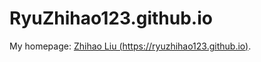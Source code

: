 # RyuZhihao123.github.io

My homepage: [Zhihao Liu (https://ryuzhihao123.github.io)](https://ryuzhihao123.github.io).
